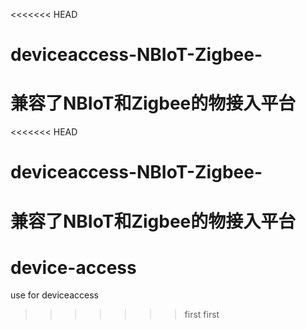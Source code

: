 <<<<<<< HEAD
# deviceaccess-NBIoT-Zigbee-
兼容了NBIoT和Zigbee的物接入平台
=======
<<<<<<< HEAD
# deviceaccess-NBIoT-Zigbee-
兼容了NBIoT和Zigbee的物接入平台
=======
# device-access
use for deviceaccess
>>>>>>> first
>>>>>>> first
